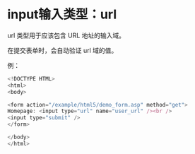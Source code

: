 # input输入类型：url

url 类型用于应该包含 URL 地址的输入域。

在提交表单时，会自动验证 url 域的值。

例：

```javascript
<!DOCTYPE HTML>
<html>
<body>

<form action="/example/html5/demo_form.asp" method="get">
Homepage: <input type="url" name="user_url" /><br />
<input type="submit" />
</form>

</body>
</html>
```